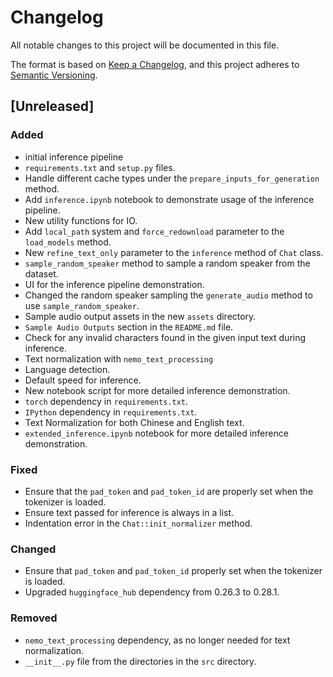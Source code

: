 # Changelog

All notable changes to this project will be documented in this file.

The format is based on [Keep a Changelog](https://keepachangelog.com/en/1.1.0/),
and this project adheres to [Semantic Versioning](https://semver.org/spec/v2.0.0.html).

## [Unreleased]

### Added

- initial inference pipeline
- `requirements.txt` and `setup.py` files.
- Handle different cache types under the `prepare_inputs_for_generation` method.
- Add `inference.ipynb` notebook to demonstrate usage of the inference pipeline.
- New utility functions for IO.
- Add `local_path` system and `force_redownload` parameter to the `load_models` method.
- New `refine_text_only` parameter to the `inference` method of `Chat` class.
- `sample_random_speaker` method to sample a random speaker from the dataset.
- UI for the inference pipeline demonstration.
- Changed the random speaker sampling the `generate_audio` method to use `sample_random_speaker`.
- Sample audio output assets in the new `assets` directory.
- `Sample Audio Outputs` section in the `README.md` file.
- Check for any invalid characters found in the given input text during inference.
- Text normalization with `nemo_text_processing`
- Language detection.
- Default speed for inference.
- New notebook script for more detailed inference demonstration.
- `torch` dependency in `requirements.txt`.
- `IPython` dependency in `requirements.txt`.
- Text Normalization for both Chinese and English text.
- `extended_inference.ipynb` notebook for more detailed inference demonstration.

### Fixed

- Ensure that the `pad_token` and `pad_token_id` are properly set when the tokenizer is loaded.
- Ensure text passed for inference is always in a list.
- Indentation error in the `Chat::init_normalizer` method.

### Changed

- Ensure that `pad_token` and `pad_token_id` properly set when the tokenizer is loaded.
- Upgraded `huggingface_hub` dependency from 0.26.3 to 0.28.1.

### Removed

- `nemo_text_processing` dependency, as no longer needed for text normalization.
- `__init__.py` file from the directories in the `src` directory.
